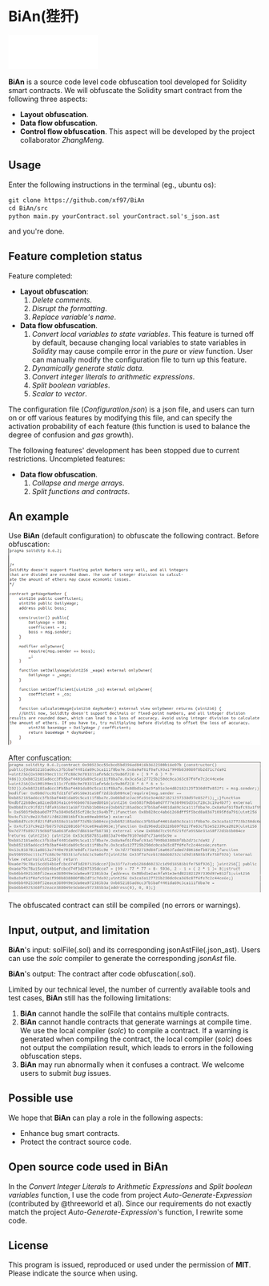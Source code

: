 # BiAn(狴犴)
![logo](BiAnLogo.png)

**BiAn** is a source code level code obfuscation tool developed for Solidity smart contracts. We will obfuscate the Solidity smart contract from the following three aspects:
+ **Layout obfuscation**. 
+ **Data flow obfuscation**. 
+ **Control flow obfuscation**. This aspect will be developed by the project collaborator *ZhangMeng*.

## Usage
Enter the following instructions in the terminal (eg., ubuntu os):
```
git clone https://github.com/xf97/BiAn
cd BiAn/src
python main.py yourContract.sol yourContract.sol's_json.ast
```
and you're done.

## Feature completion status
Feature completed:
+ **Layout obfuscation**:
    1. *Delete comments*.
    2. *Disrupt the formatting*.
    3. *Replace variable's name*.
+ **Data flow obfuscation**.
    1. *Convert local variables to state variables*. This feature is turned off by default, because changing local variables to state variables in *Solidity* may cause compile error in the *pure* or *view* function. User can manually modify the configuration file to turn up this feature.
    2. *Dynamically generate static data*.
    3. *Convert integer literals to arithmetic expressions*.
    4. *Split boolean variables*.
    5. *Scalar to vector*.

The configuration file (*Configuration.json*) is a json file, and users can turn on or off various features by modifying this file, and can specify the activation probability of each feature (this function is used to balance the degree of confusion and *gas* growth).

The following features' development has been stopped due to current restrictions. Uncompleted features:
+ **Data flow obfuscation**.
    1. *Collapse and merge arrays*.
    2. *Split functions and contracts*.

## An example
Use **BiAn** (default configuration) to obfuscate the following contract.
Before obfuscation:
![beforeConfuse](beforeConfuse.png)

After confuscation:
![afterConfuse](afterConfuse.png)

The obfuscated contract can still be compiled (no errors or warnings).

## Input, output, and limitation
**BiAn**'s input: solFile(.sol) and its corresponding jsonAstFile(.json_ast). Users can use the *solc* compiler to generate the corresponding *jsonAst* file.

**BiAn**'s output: The contract after code obfuscation(.sol).

Limited by our technical level, the number of currently available tools and test cases, **BiAn** still has the following limitations:
1. **BiAn** cannot handle the solFile that contains multiple contracts.
2. **BiAn** cannot handle contracts that generate warnings at compile time. We use the local compiler (*solc*) to compile a contract. If a warning is generated when compiling the contract, the local compiler (*solc*) does not output the compilation result, which leads to errors in the following obfuscation steps.
3. **BiAn** may run abnormally when it confuses a contract. We welcome users to submit *bug* issues.

## Possible use 
We hope that **BiAn** can play a role in the following aspects:
+ Enhance bug smart contracts.
+ Protect the contract source code.

## Open source code used in **BiAn**
In the *Convert Integer Literals to Arithmetic Expressions* and *Split boolean variables* function, I use the code from project *Auto-Generate-Expression* (contributed by @threeworld et al). Since our requirements do not exactly match the project *Auto-Generate-Expression*'s function, I rewrite some code.

## License
This program is issued, reproduced or used under the permission of **MIT**. Please indicate the source when using.
